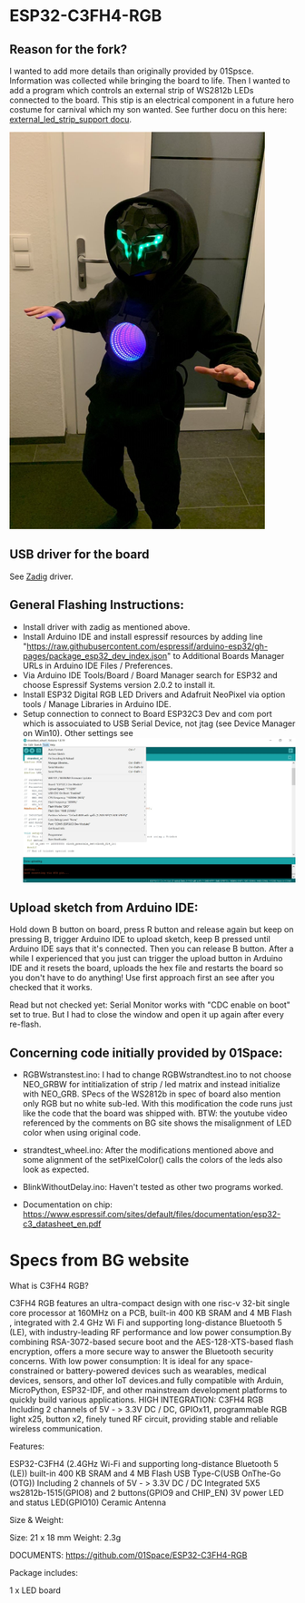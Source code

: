 # ESP32-C3FH4-RGB 

## Reason for the fork?
I wanted to add more details than originally provided by 01Spsce. 
Information was collected while bringing the board to life. 
Then I wanted to add a program which controls an external strip of WS2812b LEDs connected to the board.
This stip is an electrical component in a future hero costume for carnival which my son wanted. 
See further docu on this here: [external_led_strip_support docu](external_led_strip_support/README.md).

<img src="resources/HeroCostume_thumb.JPG" width="450" height="700" />

## USB driver for the board
See [Zadig](https://zadig.akeo.ie/) driver.

## General Flashing Instructions:
* Install driver with zadig as mentioned above.
* Install Arduino IDE and install espressif resources by adding line 
"https://raw.githubusercontent.com/espressif/arduino-esp32/gh-pages/package_esp32_dev_index.json"
to Additional Boards Manager URLs in Arduino IDE Files / Preferences.
* Via Arduino IDE Tools/Board / Board Manager search for ESP32 and choose Espressif Systems version 2.0.2 to install it.
* Install ESP32 Digital RGB LED Drivers and Adafruit NeoPixel via option tools / Manage Libraries in Arduino IDE.
* Setup connection to connect to Board ESP32C3 Dev and com port which is assocuiated to USB Serial Device, not jtag (see Device Manager on Win10). 
Other settings see 
![settings](resources/settings.jpg)

## Upload sketch from Arduino IDE:
Hold down B button on board, press R button and release again but keep on pressing B, trigger Arduino IDE to upload sketch, keep B pressed until Arduino IDE says that it's connected. Then you can release B button. After a while I experienced that you just can trigger the upload button in Arduino IDE and it resets the board, uploads the hex file and restarts the board so you don't have to do anything! Use first approach first an see after you checked that it works.

Read but not checked yet: 
Serial Monitor works with "CDC enable on boot" set to true. But I had to close the window and open it up again after every re-flash. 

## Concerning code initially provided by 01Space:
* RGBWstranstest.ino:
I had to change RGBWstrandtest.ino to not choose NEO_GRBW for intitialization of strip / led matrix and instead initialize with NEO_GRB. SPecs of the WS2812b in spec of board also mention only RGB but no white sub-led. With this modification the code runs just like the code that the board was shipped with.
BTW: the youtube video referenced by the comments on BG site shows the misalignment of LED color when using original code.

* strandtest_wheel.ino:
After the modifications mentioned above and some alignment of the setPixelColor() calls the colors of the leds also look as expected.

* BlinkWithoutDelay.ino:
Haven't tested as other two programs worked. 

* Documentation on chip:
https://www.espressif.com/sites/default/files/documentation/esp32-c3_datasheet_en.pdf

# Specs from BG website
What is C3FH4 RGB? 

C3FH4 RGB features an ultra-compact design with one risc-v 32-bit single core processor at 160MHz on a PCB, built-in 400 KB SRAM and 4 MB Flash , integrated with 2.4 GHz Wi Fi and supporting long-distance Bluetooth 5 (LE), with industry-leading RF performance and low power consumption.By combining RSA-3072-based secure boot and the AES-128-XTS-based flash encryption, offers a more secure way to answer the Bluetooth security concerns.
With low power consumption: It is ideal for any space-constrained or battery-powered devices such as wearables, medical devices, sensors, and other IoT devices.and fully compatible with Arduin, MicroPython, ESP32-IDF, and other mainstream development platforms to quickly build various applications.
HIGH INTEGRATION: C3FH4 RGB Including 2 channels of 5V - > 3.3V DC / DC, GPIOx11, programmable RGB light x25, button x2, finely tuned RF circuit, providing stable and reliable wireless communication. 

Features:

ESP32-C3FH4 (2.4GHz Wi-Fi and supporting long-distance Bluetooth 5 (LE))
built-in 400 KB SRAM and 4 MB Flash
USB Type-C(USB OnThe-Go (OTG))
Including 2 channels of 5V - > 3.3V DC / DC
Integrated 5X5 ws2812b-1515(GPIO8) and 2 buttons(GPIO9 and CHIP_EN)
3V power LED and status LED(GPIO10)
Ceramic Antenna

Size & Weight:
 
Size: 21 x 18 mm
Weight: 2.3g

DOCUMENTS:
https://github.com/01Space/ESP32-C3FH4-RGB 

Package includes:

1 x LED board